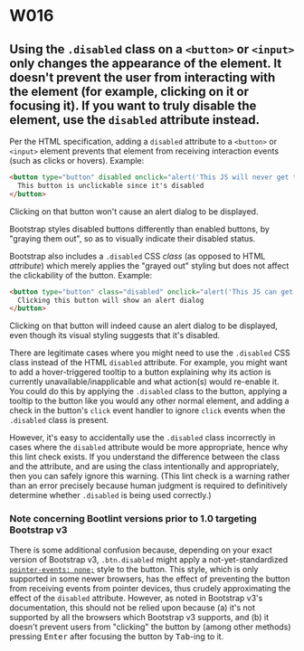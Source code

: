 # W016
## Using the `.disabled` class on a `<button>` or `<input>` only changes the appearance of the element. It doesn't prevent the user from interacting with the element (for example, clicking on it or focusing it). If you want to truly disable the element, use the `disabled` attribute instead.

Per the HTML specification, adding a `disabled` attribute to a `<button>` or `<input>` element prevents that element from receiving interaction events (such as clicks or hovers). Example:
```html
<button type="button" disabled onclick="alert('This JS will never get triggered');">
  This button is unclickable since it's disabled
</button>
```
Clicking on that button won't cause an alert dialog to be displayed.

Bootstrap styles disabled buttons differently than enabled buttons, by "graying them out", so as to visually indicate their disabled status.

Bootstrap also includes a `.disabled` CSS *class* (as opposed to HTML *attribute*) which merely applies the "grayed out" styling but does not affect the clickability of the button. Example:
```html
<button type="button" class="disabled" onclick="alert('This JS can get triggered');">
  Clicking this button will show an alert dialog
</button>
```
Clicking on that button will indeed cause an alert dialog to be displayed, even though its visual styling suggests that it's disabled.

There are legitimate cases where you might need to use the `.disabled` CSS class instead of the HTML `disabled` attribute. For example, you might want to add a hover-triggered tooltip to a button explaining why its action is currently unavailable/inapplicable and what action(s) would re-enable it. You could do this by applying the `.disabled` class to the button, applying a tooltip to the button like you would any other normal element, and adding a check in the button's `click` event handler to ignore `click` events when the `.disabled` class is present.

However, it's easy to accidentally use the `.disabled` class incorrectly in cases where the `disabled` attribute would be more appropriate, hence why this lint check exists. If you understand the difference between the class and the attribute, and are using the class intentionally and appropriately, then you can safely ignore this warning. (This lint check is a warning rather than an error precisely because human judgment is required to definitively determine whether `.disabled` is being used correctly.)

### Note concerning Bootlint versions prior to 1.0 targeting Bootstrap v3

There is some additional confusion because, depending on your exact version of Bootstrap v3, `.btn.disabled` might apply a not-yet-standardized [`pointer-events: none;`](https://developer.mozilla.org/en-US/docs/Web/CSS/pointer-events) style to the button. This style, which is only supported in some newer browsers, has the effect of preventing the button from receiving events from pointer devices, thus crudely approximating the effect of the `disabled` attribute. However, as noted in Bootstrap v3's documentation, this should not be relied upon because (a) it's not supported by all the browsers which Bootstrap v3 supports, and (b) it doesn't prevent users from "clicking" the button by (among other methods) pressing <kbd>Enter</kbd> after focusing the button by <kbd>Tab</kbd>-ing to it.